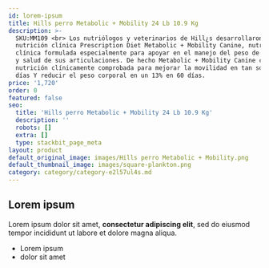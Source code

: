 ```yaml
---
id: lorem-ipsum
title: Hills perro Metabolic + Mobility 24 Lb 10.9 Kg
description: >-
  SKU:MM109 <br> Los nutriólogos y veterinarios de Hill¿s desarrollaron la
  nutrición clínica Prescription Diet Metabolic + Mobility Canine, nutrición
  clínica formulada especialmente para apoyar en el manejo del peso de tu perro
  y salud de sus articulaciones. De hecho Metabolic + Mobility Canine contiene
  nutrición clínicamente comprobada para mejorar la movilidad en tan sólo 21
  días Y reducir el peso corporal en un 13% en 60 días.
price: '1,720'
order: 0
featured: false
seo:
  title: 'Hills perro Metabolic + Mobility 24 Lb 10.9 Kg'
  description: ''
  robots: []
  extra: []
  type: stackbit_page_meta
layout: product
default_original_image: images/Hills perro Metabolic + Mobility.png
default_thumbnail_image: images/square-plankton.png
category: category/category-e2l57ul4s.md
---
```

## Lorem ipsum

Lorem ipsum dolor sit amet, **consectetur adipiscing elit**, sed do eiusmod tempor incididunt ut labore et dolore magna aliqua.

- Lorem ipsum
- dolor sit amet
